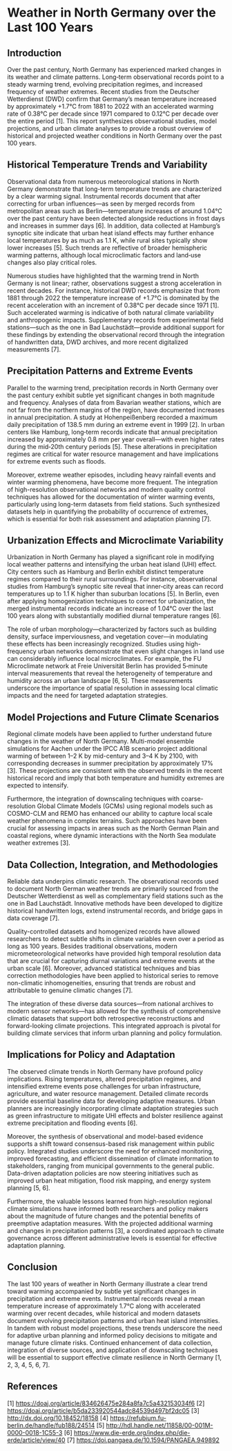 # Weather in North Germany over the Last 100 Years

## Introduction

Over the past century, North Germany has experienced marked changes in its weather and climate patterns. Long‐term observational records point to a steady warming trend, evolving precipitation regimes, and increased frequency of weather extremes. Recent studies from the Deutscher Wetterdienst (DWD) confirm that Germany’s mean temperature increased by approximately +1.7°C from 1881 to 2022 with an accelerated warming rate of 0.38°C per decade since 1971 compared to 0.12°C per decade over the entire period [1]. This report synthesizes observational studies, model projections, and urban climate analyses to provide a robust overview of historical and projected weather conditions in North Germany over the past 100 years.

## Historical Temperature Trends and Variability

Observational data from numerous meteorological stations in North Germany demonstrate that long-term temperature trends are characterized by a clear warming signal. Instrumental records document that after correcting for urban influences—as seen by merged records from metropolitan areas such as Berlin—temperature increases of around 1.04°C over the past century have been detected alongside reductions in frost days and increases in summer days [6]. In addition, data collected at Hamburg’s synoptic site indicate that urban heat island effects may further enhance local temperatures by as much as 1.1 K, while rural sites typically show lower increases [5]. Such trends are reflective of broader hemispheric warming patterns, although local microclimatic factors and land‐use changes also play critical roles.

Numerous studies have highlighted that the warming trend in North Germany is not linear; rather, observations suggest a strong acceleration in recent decades. For instance, historical DWD records emphasize that from 1881 through 2022 the temperature increase of +1.7°C is dominated by the recent acceleration with an increment of 0.38°C per decade since 1971 [1]. Such accelerated warming is indicative of both natural climate variability and anthropogenic impacts. Supplementary records from experimental field stations—such as the one in Bad Lauchstädt—provide additional support for these findings by extending the observational record through the integration of handwritten data, DWD archives, and more recent digitalized measurements [7].

## Precipitation Patterns and Extreme Events

Parallel to the warming trend, precipitation records in North Germany over the past century exhibit subtle yet significant changes in both magnitude and frequency. Analyses of data from Bavarian weather stations, which are not far from the northern margins of the region, have documented increases in annual precipitation. A study at Hohenpeißenberg recorded a maximum daily precipitation of 138.5 mm during an extreme event in 1999 [2]. In urban centers like Hamburg, long‐term records indicate that annual precipitation increased by approximately 0.8 mm per year overall—with even higher rates during the mid‐20th century periods [5]. These alterations in precipitation regimes are critical for water resource management and have implications for extreme events such as floods.

Moreover, extreme weather episodes, including heavy rainfall events and winter warming phenomena, have become more frequent. The integration of high-resolution observational networks and modern quality control techniques has allowed for the documentation of winter warming events, particularly using long-term datasets from field stations. Such synthesized datasets help in quantifying the probability of occurrence of extremes, which is essential for both risk assessment and adaptation planning [7].

## Urbanization Effects and Microclimate Variability

Urbanization in North Germany has played a significant role in modifying local weather patterns and intensifying the urban heat island (UHI) effect. City centers such as Hamburg and Berlin exhibit distinct temperature regimes compared to their rural surroundings. For instance, observational studies from Hamburg’s synoptic site reveal that inner‐city areas can record temperatures up to 1.1 K higher than suburban locations [5]. In Berlin, even after applying homogenization techniques to correct for urbanization, the merged instrumental records indicate an increase of 1.04°C over the last 100 years along with substantially modified diurnal temperature ranges [6].

The role of urban morphology—characterized by factors such as building density, surface imperviousness, and vegetation cover—in modulating these effects has been increasingly recognized. Studies using high-frequency urban networks demonstrate that even slight changes in land use can considerably influence local microclimates. For example, the FU Microclimate network at Freie Universität Berlin has provided 5‑minute interval measurements that reveal the heterogeneity of temperature and humidity across an urban landscape [6, 5]. These measurements underscore the importance of spatial resolution in assessing local climatic impacts and the need for targeted adaptation strategies.

## Model Projections and Future Climate Scenarios

Regional climate models have been applied to further understand future changes in the weather of North Germany. Multi-model ensemble simulations for Aachen under the IPCC A1B scenario project additional warming of between 1–2 K by mid-century and 3–4 K by 2100, with corresponding decreases in summer precipitation by approximately 17% [3]. These projections are consistent with the observed trends in the recent historical record and imply that both temperature and humidity extremes are expected to intensify.

Furthermore, the integration of downscaling techniques with coarse-resolution Global Climate Models (GCMs) using regional models such as COSMO-CLM and REMO has enhanced our ability to capture local scale weather phenomena in complex terrains. Such approaches have been crucial for assessing impacts in areas such as the North German Plain and coastal regions, where dynamic interactions with the North Sea modulate weather extremes [3].

## Data Collection, Integration, and Methodologies

Reliable data underpins climatic research. The observational records used to document North German weather trends are primarily sourced from the Deutscher Wetterdienst as well as complementary field stations such as the one in Bad Lauchstädt. Innovative methods have been developed to digitize historical handwritten logs, extend instrumental records, and bridge gaps in data coverage [7].

Quality-controlled datasets and homogenized records have allowed researchers to detect subtle shifts in climate variables even over a period as long as 100 years. Besides traditional observations, modern micrometeorological networks have provided high temporal resolution data that are crucial for capturing diurnal variations and extreme events at the urban scale [6]. Moreover, advanced statistical techniques and bias correction methodologies have been applied to historical series to remove non-climatic inhomogeneities, ensuring that trends are robust and attributable to genuine climatic changes [7].

The integration of these diverse data sources—from national archives to modern sensor networks—has allowed for the synthesis of comprehensive climatic datasets that support both retrospective reconstructions and forward-looking climate projections. This integrated approach is pivotal for building climate services that inform urban planning and policy formulation.

## Implications for Policy and Adaptation

The observed climate trends in North Germany have profound policy implications. Rising temperatures, altered precipitation regimes, and intensified extreme events pose challenges for urban infrastructure, agriculture, and water resource management. Detailed climate records provide essential baseline data for developing adaptive measures. Urban planners are increasingly incorporating climate adaptation strategies such as green infrastructure to mitigate UHI effects and bolster resilience against extreme precipitation and flooding events [6].

Moreover, the synthesis of observational and model-based evidence supports a shift toward consensus-based risk management within public policy. Integrated studies underscore the need for enhanced monitoring, improved forecasting, and efficient dissemination of climate information to stakeholders, ranging from municipal governments to the general public. Data-driven adaptation policies are now steering initiatives such as improved urban heat mitigation, flood risk mapping, and energy system planning [5, 6].

Furthermore, the valuable lessons learned from high-resolution regional climate simulations have informed both researchers and policy makers about the magnitude of future changes and the potential benefits of preemptive adaptation measures. With the projected additional warming and changes in precipitation patterns [3], a coordinated approach to climate governance across different administrative levels is essential for effective adaptation planning.

## Conclusion

The last 100 years of weather in North Germany illustrate a clear trend toward warming accompanied by subtle yet significant changes in precipitation and extreme events. Instrumental records reveal a mean temperature increase of approximately 1.7°C along with accelerated warming over recent decades, while historical and modern datasets document evolving precipitation patterns and urban heat island intensities. In tandem with robust model projections, these trends underscore the need for adaptive urban planning and informed policy decisions to mitigate and manage future climate risks. Continued enhancement of data collection, integration of diverse sources, and application of downscaling techniques will be essential to support effective climate resilience in North Germany [1, 2, 3, 4, 5, 6, 7].

## References

[1] https://doaj.org/article/834626475e284a8fa7c5a432153034f6
[2] https://doaj.org/article/b5da233920544adc84539d497bf2dc05
[3] http://dx.doi.org/10.18452/18158
[4] https://refubium.fu-berlin.de/handle/fub188/24514
[5] http://hdl.handle.net/11858/00-001M-0000-0018-1C55-3
[6] https://www.die-erde.org/index.php/die-erde/article/view/40
[7] https://doi.pangaea.de/10.1594/PANGAEA.949892